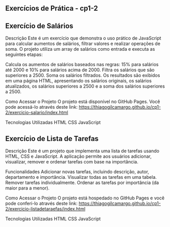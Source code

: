 Exercícios de Prática - cp1-2
------------------------------------------------------------------------------------------------------------------------------------------

Exercício de Salários
------------------------------------------------------------------------------------------------------------------------------------------

Descrição
Este é um exercício que demonstra o uso prático de JavaScript para calcular aumentos de salários, filtrar valores e realizar operações de soma. O projeto utiliza um array de salários como entrada e executa as seguintes etapas:

Calcula os aumentos de salários baseados nas regras: 15% para salários até 2000 e 10% para salários acima de 2000.
Filtra os salários que são superiores a 2500.
Soma os salários filtrados.
Os resultados são exibidos em uma página HTML, apresentando os salários originais, os salários atualizados, os salários superiores a 2500 e a soma dos salários superiores a 2500.

Como Acessar o Projeto
O projeto está disponível no GitHub Pages. Você pode acessá-lo através deste link:
https://thiagogilcamargo.github.io/cp1-2/exercicio-salario/index.html

Tecnologias Utilizadas
HTML
CSS
JavaScript

Exercício de Lista de Tarefas
------------------------------------------------------------------------------------------------------------------------------------------

Descrição
Este é um projeto que implementa uma lista de tarefas usando HTML, CSS e JavaScript. A aplicação permite aos usuários adicionar, visualizar, remover e ordenar tarefas com base na importância.

Funcionalidades
Adicionar novas tarefas, incluindo descrição, autor, departamento e importância.
Visualizar todas as tarefas em uma tabela.
Remover tarefas individualmente.
Ordenar as tarefas por importância (da maior para a menor).

Como Acessar o Projeto
O projeto está hospedado no GitHub Pages e você pode conferi-lo através deste link: 
https://thiagogilcamargo.github.io/cp1-2/exercicio-listadetaraefas/index.html

Tecnologias Utilizadas
HTML
CSS
JavaScript


